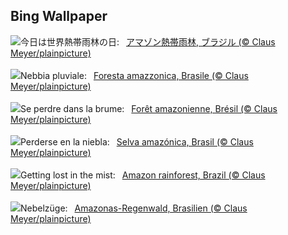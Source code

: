 ## Bing Wallpaper
![](https://www.bing.com/th?id=OHR.BrazilRainforest_JA-JP2489498028_UHD.jpg&w=1000)今日は世界熱帯雨林の日:&nbsp;&ensp;[アマゾン熱帯雨林, ブラジル (© Claus Meyer/plainpicture)](https://www.bing.com/th?id=OHR.BrazilRainforest_JA-JP2489498028_UHD.jpg)
<br><br/>
![](https://www.bing.com/th?id=OHR.BrazilRainforest_IT-IT5114382105_UHD.jpg&w=1000)Nebbia pluviale:&nbsp;&ensp;[Foresta amazzonica, Brasile (© Claus Meyer/plainpicture)](https://www.bing.com/th?id=OHR.BrazilRainforest_IT-IT5114382105_UHD.jpg)
<br><br/>
![](https://www.bing.com/th?id=OHR.BrazilRainforest_FR-FR5609224020_UHD.jpg&w=1000)Se perdre dans la brume:&nbsp;&ensp;[Forêt amazonienne, Brésil (© Claus Meyer/plainpicture)](https://www.bing.com/th?id=OHR.BrazilRainforest_FR-FR5609224020_UHD.jpg)
<br><br/>
![](https://www.bing.com/th?id=OHR.BrazilRainforest_ES-ES7948660330_UHD.jpg&w=1000)Perderse en la niebla:&nbsp;&ensp;[Selva amazónica, Brasil (© Claus Meyer/plainpicture)](https://www.bing.com/th?id=OHR.BrazilRainforest_ES-ES7948660330_UHD.jpg)
<br><br/>
![](https://www.bing.com/th?id=OHR.BrazilRainforest_EN-GB5655367336_UHD.jpg&w=1000)Getting lost in the mist:&nbsp;&ensp;[Amazon rainforest, Brazil (© Claus Meyer/plainpicture)](https://www.bing.com/th?id=OHR.BrazilRainforest_EN-GB5655367336_UHD.jpg)
<br><br/>
![](https://www.bing.com/th?id=OHR.BrazilRainforest_DE-DE1305753130_UHD.jpg&w=1000)Nebelzüge:&nbsp;&ensp;[Amazonas-Regenwald, Brasilien (© Claus Meyer/plainpicture)](https://www.bing.com/th?id=OHR.BrazilRainforest_DE-DE1305753130_UHD.jpg)
<br><br/>
